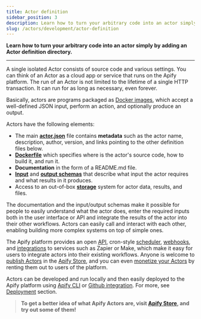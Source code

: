 ```yaml
---
title: Actor definition
sidebar_position: 3
description: Learn how to turn your arbitrary code into an actor simply by adding an Actor definition directory.
slug: /actors/development/actor-definition
---
```


**Learn how to turn your arbitrary code into an actor simply by adding an Actor definition directory.**

---

A single isolated Actor consists of source code and various settings. You can think of an Actor as a cloud app or service that runs on the Apify platform. The run of an Actor is not limited to the lifetime of a single HTTP transaction. It can run for as long as necessary, even forever.

Basically, actors are programs packaged as [Docker images](https://hub.docker.com/), which accept a well-defined JSON input, perform an action, and optionally produce an output.

Actors have the following elements:

- The main **[actor.json](./actor_json.md)** file contains **metadata** such as the actor name, description, author, version, and links pointing to the other definition files below.
- **[Dockerfile](./dockerfile.md)** which specifies where is the actor's source code, how to build it, and run it.
- **Documentation** in the form of a README.md file.
- **[Input](./input_schema/index.md)** and **[output schemas](./output_schema.md)** that describe what input the actor requires and what results in it produces.
- Access to an out-of-box **[storage](../../../storage/index.md)** system for actor data, results, and files.

The documentation and the input/output schemas make it possible for people to easily understand what the actor does, enter the required inputs both in the user interface or API and integrate the results of the actor into their other workflows. Actors can easily call and interact with each other, enabling building more complex systems on top of simple ones.

The Apify platform provides an open [API](/api/v2), cron-style [scheduler](../schedules), [webhooks]('../../integrations/webhooks), and [integrations](../../integrations) to services such as Zapier or Make, which make it easy for users to integrate actors into their existing workflows. Anyone is welcome to [publish Actors](/platform/actors/publishing) in the [Apify Store](https://apify.com/store), and you can even [monetize your Actors](/platform/actors/publishing/monetize) by renting them out to users of the platform.

Actors can be developed and run locally and then easily deployed to the Apify platform using [Apify CLI](/cli) or [Github integration](../../../integrations/github.md). For more, see [Deployment](../deployment/index.md) section.

> **To get a better idea of what Apify Actors are, visit [Apify Store](https://apify.com/store), and try out some of them!**

